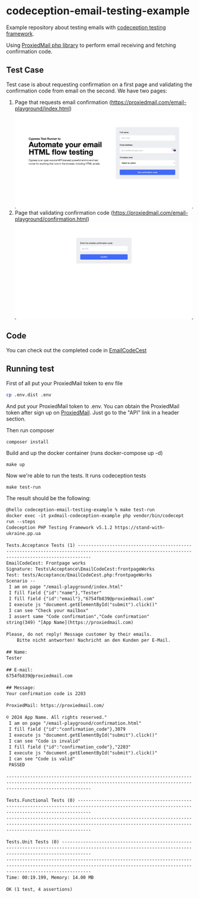 # codeception-email-testing-example
Example repository about testing emails with [codeception testing framework](https://codeception.com/).

Using [ProxiedMail php library](https://github.com/proxied-mail/proxiedmail-php-client) to perform email receiving and fetching confirmation code.

## Test Case

Test case is about requesting confirmation on a first page and validating the confirmation code from email on the second.
We have two pages:

1. Page that requests email confirmation (https://proxiedmail.com/email-playground/index.html)
![page](./docs/index-page-screen.png)
3. Page that validating confirmation code (https://proxiedmail.com/email-playground/confirmation.html)
   ![page](./docs/confirm-page-screen.png)

## Code
You can check out the completed code in [EmailCodeCest](./tests/Acceptance/EmailCodeCest.php) 

## Running test

First of all put your ProxiedMail token to env file

```bash
cp .env.dist .env
```

And put your ProxiedMail token to .env.
You can obtain the ProxiedMail token after sign up on [ProxiedMail](https://proxiedmail.com).
Just go to the "API" link in a header section.


Then run composer
```bash
composer install
```

Build and up the docker container (runs docker-compose up -d)
```
make up
```

Now we're able to run the tests. It runs codeception tests
```
make test-run
```

The result should be the following:
```
@hello codeception-email-testing-example % make test-run
docker exec -it pxdmail-codeception-example php vendor/bin/codecept run --steps 
Codeception PHP Testing Framework v5.1.2 https://stand-with-ukraine.pp.ua

Tests.Acceptance Tests (1) -------------------------------------------------------------------------------------------------------------------------------------------------
EmailCodeCest: Frontpage works
Signature: Tests\Acceptance\EmailCodeCest:frontpageWorks
Test: tests/Acceptance/EmailCodeCest.php:frontpageWorks
Scenario --
 I am on page "/email-playground/index.html"
 I fill field {"id":"name"},"Tester"
 I fill field {"id":"email"},"6754fb839@proxiedmail.com"
 I execute js "document.getElementById("submit").click()"
 I can see "Check your mailbox"
 I assert same "Code confirmation","Code confirmation"
string(349) "[App Name](https://proxiedmail.com)

Please, do not reply! Message customer by their emails.
    Bitte nicht antworten! Nachricht an den Kunden per E-Mail.

## Name:
Tester

## E-mail:
6754fb839@proxiedmail.com

## Message:
Your confirmation code is 2203

ProxiedMail: https://proxiedmail.com/

© 2024 App Name. All rights reserved."
 I am on page "/email-playground/confirmation.html"
 I fill field {"id":"confirmation_code"},3079
 I execute js "document.getElementById("submit").click()"
 I can see "Code is invalid"
 I fill field {"id":"confirmation_code"},"2203"
 I execute js "document.getElementById("submit").click()"
 I can see "Code is valid"
 PASSED 

----------------------------------------------------------------------------------------------------------------------------------------------------------------------------

Tests.Functional Tests (0) -------------------------------------------------------------------------------------------------------------------------------------------------
----------------------------------------------------------------------------------------------------------------------------------------------------------------------------

Tests.Unit Tests (0) -------------------------------------------------------------------------------------------------------------------------------------------------------
----------------------------------------------------------------------------------------------------------------------------------------------------------------------------
Time: 00:19.199, Memory: 14.00 MB

OK (1 test, 4 assertions)

```
